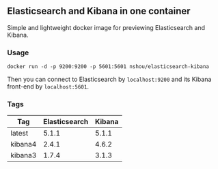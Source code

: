 ## Elasticsearch and Kibana in one container

Simple and lightweight docker image for previewing Elasticsearch and Kibana.

### Usage

    docker run -d -p 9200:9200 -p 5601:5601 nshou/elasticsearch-kibana

Then you can connect to Elasticsearch by `localhost:9200` and its Kibana front-end by `localhost:5601`.

### Tags

Tag     | Elasticsearch | Kibana
------- | ------------- | ------
latest  | 5.1.1         | 5.1.1
kibana4 | 2.4.1         | 4.6.2
kibana3 | 1.7.4         | 3.1.3
